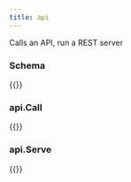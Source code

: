 ```yaml
---
title: api
---
```


Calls an API, run a REST server

### Schema 

{{<codePane title="Schema" file="code/flow/schemas/api.html">}}

### api.Call

{{<codePane title="api.Call example" file="code/flow/examples/api/call.html">}}

### api.Serve

{{<codePane title="api.Serve example" file="code/flow/examples/api/serve.html">}}

